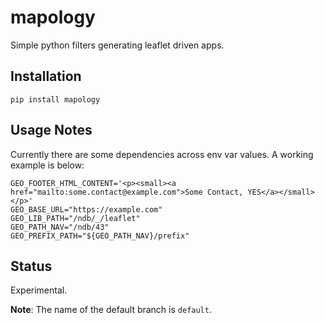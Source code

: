 # mapology

Simple python filters generating leaflet driven apps.

## Installation

`pip install mapology`

## Usage Notes

Currently there are some dependencies across env var values. A working example is below:

```
GEO_FOOTER_HTML_CONTENT='<p><small><a href="mailto:some.contact@example.com">Some Contact, YES</a></small></p>'
GEO_BASE_URL="https://example.com"
GEO_LIB_PATH="/ndb/_/leaflet"
GEO_PATH_NAV="/ndb/43"
GEO_PREFIX_PATH="${GEO_PATH_NAV}/prefix"
```

## Status

Experimental.


**Note**: The name of the default branch is `default`.
